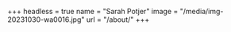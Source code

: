 +++
headless = true
name = "Sarah Potjer"
image = "/media/img-20231030-wa0016.jpg"
url = "/about/"
+++
